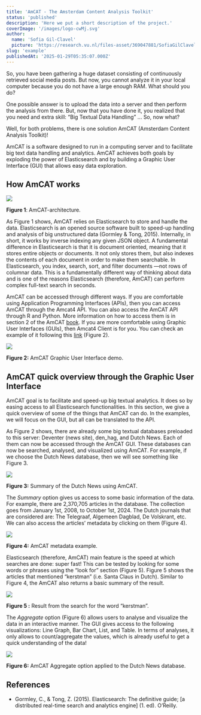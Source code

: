 ```yaml
---
title: 'AmCAT - The Amsterdam Content Analysis Toolkit'
status: 'published'
description: 'Here we put a short description of the project.'
coverImage: '/images/logo-cwMj.svg'
author:
  name: 'Sofia Gil-Clavel'
  picture: 'https://research.vu.nl/files-asset/369047881/SofiaGilClavel.jpg?w=160&f=webp'
slug: 'example'
publishedAt: '2025-01-29T05:35:07.000Z'
---
```


So, you have been gathering a huge dataset consisting of continuously retrieved social media posts. But now, you cannot analyze it in your local computer because you do not have a large enough RAM. What should you do?

One possible answer is to upload the data into a server and then perform the analysis from there. But, now that you have done it, you realized that you need and extra skill: “Big Textual Data Handling” ... So, now what?

Well, for both problems, there is one solution AmCAT (Amsterdam Content Analysis Toolkit)!

AmCAT is a software designed to run in a computing server and to facilitate big text data handling and analytics. AmCAT achieves both goals by exploding the power of Elasticsearch and by building a Graphic User Interface (GUI) that allows easy data exploration.

## How AmCAT works

![](/images/image-A0MD.png)

**Figure 1**: AmCAT-architecture.

As Figure 1 shows, AmCAT relies on Elasticsearch to store and handle the data. Elasticsearch is an opened source software built to speed-up handling and analysis of big unstructured data (Gormley & Tong, 2015). Internally, in short, it works by inverse indexing any given JSON object. A fundamental difference in Elasticsearch is that it is document oriented, meaning that it stores entire objects or documents. It not only stores them, but also indexes the contents of each document in order to make them searchable. In Elasticsearch, you index, search, sort, and filter documents —not rows of columnar data. This is a fundamentally different way of thinking about data and is one of the reasons Elasticsearch (therefore, AmCAT) can perform complex full-text search in seconds.

AmCAT can be accessed through different ways. If you are comfortable using Application Programming Interfaces (APIs), then you can access AmCAT through the Amcat4 API. You can also access the AmCAT API through R and Python. More information on how to access them is in section 2 of the AmCAT [book](https://amcat.nl/book/02._getting-started). If you are more comfortable using Graphic User Interfaces (GUIs), then Amcat4 Client is for you. You can check an example of it following this [link](https://amcat4.labs.vu.nl/) (Figure 2).

![](/images/image-Y5Nj.png)

**Figure 2:** AmCAT Graphic User Interface demo.

## AmCAT quick overview through the Graphic User Interface

AmCAT goal is to facilitate and speed-up big textual analytics. It does so by easing access to all Elasticsearch functionalities. In this section, we give a quick overview of some of the things that AmCAT can do. In the examples, we will focus on the GUI, but all can be translated to the API.

As Figure 2 shows, there are already some big textual databases preloaded to this server: Deventer (news site), den_hag, and Dutch News. Each of them can now be accessed through the AmCAT GUI. These databases can now be searched, analysed, and visualized using AmCAT. For example, if we choose the Dutch News database, then we will see something like Figure 3.

![](/images/image-I4Nj.png)

**Figure 3:** Summary of the Dutch News using AmCAT.

The *Summary* option gives us access to some basic information of the data. For example, there are 2,370,705 articles in the database. The collection goes from January 1st, 2008, to October 1st, 2024. The Dutch journals that are considered are: The Telegraaf, Algemeen Dagblad, De Volskrant, etc. We can also access the articles’ metadata by clicking on them (Figure 4).

![](/images/image-U1ND.png)

**Figure 4:** AmCAT metadata example.

Elasticsearch (therefore, AmCAT) main feature is the speed at which searches are done: super fast! This can be tested by looking for some words or phrases using the “look for” section (Figure 5). Figure 5 shows the articles that mentioned “kerstman” (i.e. Santa Claus in Dutch). Similar to Figure 4, the AmCAT also returns a basic summary of the result.

![](/images/image-E1Nz.png)

**Figure 5 :** Result from the search for the word “kerstman”.

The *Aggregate* option (Figure 6) allows users to analyse and visualize the data in an interactive manner. The GUI gives access to the following visualizations: Line Graph, Bar Chart, List, and Table. In terms of analyses, it only allows to count/aggregate the values, which is already useful to get a quick understanding of the data!

 ![](/images/image-Q3OD.png)

**Figure 6:** AmCAT Aggregate option applied to the Dutch News database.

## References

- Gormley, C., & Tong, Z. (2015). Elasticsearch: The definitive guide; \[a distributed real-time search and analytics engine\] (1. ed). O’Reilly.

 